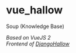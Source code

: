 # vue_hallow
Soup (Knowledge Base)

*Based on VueJS 2*  
*Frontend of [DjangoHallow](https://github.com/Ky7az/DjangoHallow)*